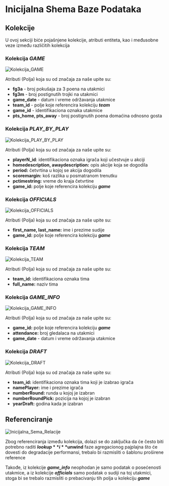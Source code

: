 # Inicijalna Shema Baze Podataka

## Kolekcije 

U ovoj sekciji biće pojašnjene kolekcije, atributi entiteta, kao i međusobne veze između različitih kolekcija

### Kolekcija _**GAME**_

![Kolekcija_GAME](../assets/Kolekcija_GAME.jpg)

Atributi (Polja) koja su od značaja za naše upite su: 
* **fg3a** - broj pokušaja za 3 poena na utakmici 
* **fg3m** - broj postignutih trojki na utakmici 
* **game_date** - datum i vreme održavanja utakmice 
* **team_id** - polje koje referencira kolekciju _**team**_
* **game_id** - identifikaciona oznaka utakmice 
* **pts_home, pts_away** - broj postignutih poena domaćina odnosno gosta

### Kolekcija _**PLAY_BY_PLAY**_

![Kolekcija_PLAY_BY_PLAY](../assets/Kolekcija_PLAY_BY_PLAY.jpg)

Atributi (Polja) koja su od značaja za naše upite su: 
* **playerN_id**: identifikaciona oznaka igrača koji učestvuje u akciji
* **homedescription, awaydescription:** opis akcije koja se dogodila 
* **period:** četvrtina u kojoj se akcija dogodila 
* **scoremargin:** koš razlika u posmatranom trenutku 
* **pctimestring:** vreme do kraja četvrtine 
* **game_id:** polje koje referencira kolekciju **_game_**

### Kolekcija _**OFFICIALS**_

![Kolekcija_OFFICIALS](../assets/Kolekcija_OFFICIALS.jpg)

Atributi (Polja) koja su od značaja za naše upite su: 
* **first_name, last_name:** ime i prezime sudije 
* **game_id:** polje koje referencira kolekciju **_game_**

### Kolekcija _**TEAM**_

![Kolekcija_TEAM](../assets/Kolekcija_TEAM.jpg)

Atributi (Polja) koja su od značaja za naše upite su: 
* **team_id:** identifikaciona oznaka tima 
* **full_name:** naziv tima 

### Kolekcija _**GAME_INFO**_

![Kolekcija_GAME_INFO](../assets/Kolekcija_GAME_INFO.jpg)

Atributi (Polja) koja su od značaja za naše upite su: 
* **game_id:** polje koje referencira kolekciju **_game_**
* **attendance:** broj gledalaca na utakmici
* **game_date** - datum i vreme održavanja utakmice 

### Kolekcija _**DRAFT**_

![Kolekcija_DRAFT](../assets/Kolekcija_DRAFT.jpg)

Atributi (Polja) koja su od značaja za naše upite su: 

* **team_id:** identifikaciona oznaka tima koji je izabrao igrača 
* **namePlayer:** ime i prezime igrača 
* **numberRound:** runda u kojoj je izabran 
* **numberRoundPick:** pozicija na kojoj je izabran 
* **yearDraft:** godina kada je izabran

## Referenciranje

![Inicijalna_Sema_Relacije](../assets/Inicijalna_Sema_Relacije.jpg)

Zbog referenciranja između kolekcija, dolazi se do zaključka da će često biti potrebno raditi **$lookup** i **$unwind** faze agregacionog pajplajna što će dovesti do degradacije performansi, 
trebalo bi razmisliti o šablonu proširene reference

Takođe, iz kolekcije _**game_info**_ neophodan je samo podatak o posećenosti utakmice, a iz kolekcije **_officials_** samo podatak o sudiji na toj utakmici, stoga bi se trebalo razmisliti o prebacivanju tih polja
u kolekciju **_game_**





